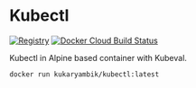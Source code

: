 # Kubectl

[![Registry](https://img.shields.io/badge/registry-docker.io-blue.svg)](https://hub.docker.com/r/kukaryambik/kubectl)
[![Docker Cloud Build Status](https://img.shields.io/docker/cloud/build/kukaryambik/kubectl)](https://hub.docker.com/r/kukaryambik/kubectl/builds)

Kubectl in Alpine based container with Kubeval.

```
docker run kukaryambik/kubectl:latest
```
